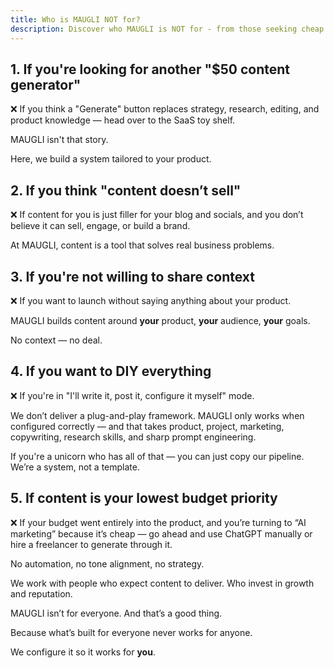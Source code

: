 ```yaml
---
title: Who is MAUGLI NOT for?
description: Discover who MAUGLI is NOT for - from those seeking cheap content generators to DIY marketers unwilling to share context. Learn why our tailored content system only works for businesses serious about strategic marketing that delivers real results.
---
```

## **1. If you're looking for another "$50 content generator"**

❌ If you think a "Generate" button replaces strategy, research, editing, and product knowledge — head over to the SaaS toy shelf.

MAUGLI isn't that story.

Here, we build a system tailored to your product.

## **2. If you think "content doesn’t sell"**

❌ If content for you is just filler for your blog and socials, and you don’t believe it can sell, engage, or build a brand.

At MAUGLI, content is a tool that solves real business problems.

## **3. If you're not willing to share context**

❌ If you want to launch without saying anything about your product.

MAUGLI builds content around **your** product, **your** audience, **your** goals.

No context — no deal.

## **4. If you want to DIY everything**

❌ If you're in "I'll write it, post it, configure it myself" mode.

We don’t deliver a plug-and-play framework. MAUGLI only works when configured correctly — and that takes product, project, marketing, copywriting, research skills, and sharp prompt engineering.

If you're a unicorn who has all of that — you can just copy our pipeline. We’re a system, not a template.

## **5. If content is your lowest budget priority**

❌ If your budget went entirely into the product, and you’re turning to “AI marketing” because it’s cheap — go ahead and use ChatGPT manually or hire a freelancer to generate through it.

No automation, no tone alignment, no strategy.

We work with people who expect content to deliver. Who invest in growth and reputation.

MAUGLI isn’t for everyone. And that’s a good thing.

Because what’s built for everyone never works for anyone.

We configure it so it works for **you**.
